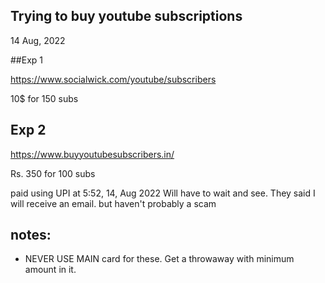 ## Trying to buy youtube subscriptions

14 Aug, 2022

##Exp 1

https://www.socialwick.com/youtube/subscribers

10$ for 150 subs

## Exp 2

https://www.buyyoutubesubscribers.in/

Rs. 350 for 100 subs

paid using UPI at 5:52, 14, Aug 2022
Will have to wait and see.
They said I will receive an email. but haven't probably a scam


## notes:

- NEVER USE MAIN card for these. Get a throwaway with minimum amount in it.